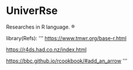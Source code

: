 # Univer**R**se

Researches in R language. &reg;

library(Refs):
'''
https://www.tmwr.org/base-r.html

https://r4ds.had.co.nz/index.html

https://bbc.github.io/rcookbook/#add_an_arrow
'''
